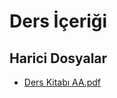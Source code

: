 # Ders İçeriği


<!--HariciDosyalar-->

## Harici Dosyalar

- [Ders Kitabı AA.pdf](./Ders%20Kitab%C4%B1%20AA.pdf)


<!--HariciDosyalar-->

